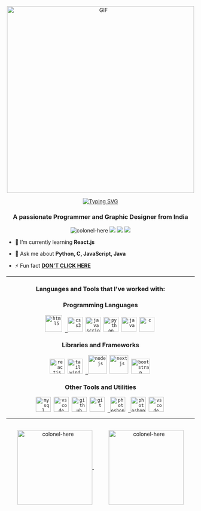 
<div align="center">

<img align="center" width="500px" alt="GIF" src="https://media.tenor.com/_EYOsX_1CUkAAAAC/pixel-night.gif"/>
<p></p>

<a href= "https://github.com/COLONEL-HERE"> 
          
[![Typing SVG](https://readme-typing-svg.herokuapp.com?font=Fira+Code&size=27&pause=1000&center=true&random=false&width=435&lines=Hi+%F0%9F%91%8B+COLONEL+Here;Open+Source+Enthusiast+%E2%9A%A1;Software+Engineer+%F0%9F%91%A9%E2%80%8D%F0%9F%92%BB;Freelancer;Web+Developer;Graphic+Designer+%E2%9C%A8;Linux+Lover+%F0%9F%90%A7)](https://git.io/typing-svg)
</a>
</div>

<h3 align="center">A passionate Programmer and Graphic Designer from India</h3>



<p align="center"> 
<img src="https://komarev.com/ghpvc/?username=colonel-here&label=Profile%20views&color=0e75b6&style=flat" alt="colonel-here" /> 
<a href="https://www.linkedin.com/in/get-rishabh-verma/"><img src="https://img.shields.io/badge/Linkedin-0077b5?style=flat&logo=linkedin" /></a>
<a href="mailto:rishabh208020@gmail.com"><img src="https://img.shields.io/badge/Gmail-D14836?style=flat&logo=gmail&logoColor=white" /></a>
<a href="https://twitter.com/COLONEL_HERE"><img src="https://img.shields.io/badge/Twitter-1DA1F2?style=flat&logo=twitter&logoColor=white" /></a>
</p>

- 🌱 I’m currently learning **React.js**

- 💬 Ask me about **Python, C, JavaScript, Java**

- ⚡ Fun fact **<a href= "https://github.com/COLONEL-HERE">DON'T CLICK HERE</a>**
  <br>
  
<hr>

<h3 align="center">Languages and Tools that I've worked with:</h3>

<div align="center">
    <h3><b>Programming Languages</b></h3>
    <code><a href="https://www.w3.org/html/" target="_blank"><img src="https://profilinator.rishav.dev/skills-assets/html5-original-wordmark.svg" title="HTML5" alt="html5" width="45" height="45"/></a></code>&nbsp;
    <code><a href="https://www.w3schools.com/css/" target="_blank"> <img src="https://profilinator.rishav.dev/skills-assets/css3-original-wordmark.svg" title="CSS3" alt="css3" width="40" height="40"/></a></code>&nbsp;
    <code><a href="https://developer.mozilla.org/en-US/docs/Web/JavaScript" target="_blank"><img src="https://profilinator.rishav.dev/skills-assets/javascript-original.svg" title="JavaScript" alt="javascript" width="40" height="40"/></a></code>&nbsp;
    <code><a href="https://www.python.org" target="_blank"><img src="https://profilinator.rishav.dev/skills-assets/python-original.svg" title="Python" alt="python" width="40" height="40"/></a></code>&nbsp;
    <code><a href="https://www.w3schools.com/Java/" target="_blank"><img src="https://profilinator.rishav.dev/skills-assets/java-original-wordmark.svg" title="Java" alt="java" width="40" height="40"/></a></code>&nbsp;
    <code><a href="https://www.w3schools.com/C/" target="_blank"><img src="https://profilinator.rishav.dev/skills-assets/c-original.svg" title="C" alt="c" width="40" height="40"/></a></code>&nbsp;
</div>

<div align="center">
    <h3><b>Libraries and Frameworks</b></h3>
    <code><a href="https://reactjs.org/" target="_blank"><img src="https://profilinator.rishav.dev/skills-assets/react-original-wordmark.svg" title="ReactJS" alt="reactjs" width="40" height="40"/></a></code>&nbsp;
<code><a href="https://tailwindcss.com/" target="_blank"><img src="https://profilinator.rishav.dev/skills-assets/tailwindcss.svg" title="Tailwind" alt="tailwind" width="40" height="40"/></a></code>&nbsp;
    <code><a href="https://nodejs.org/" target="_blank"> <img src="https://vistaran-tech.s3.ap-south-1.amazonaws.com/wp-content/uploads/2022/05/13104926/nodejs-logo.png" title="NodeJS" alt="nodejs" width="50" height="50"/></a></code>&nbsp;
    <code><a href="https://nextjs.org/" target="_blank"><img src="https://profilinator.rishav.dev/skills-assets/nextjs.png" title="NextJS" alt="nextjs" width="50" height="50"/></a></code>&nbsp;
    <code><a href="https://getbootstrap.com/" target="_blank"><img src="https://upload.wikimedia.org/wikipedia/commons/thumb/b/b2/Bootstrap_logo.svg/2560px-Bootstrap_logo.svg.png" title="BootStrap" alt="bootstrap" width="50" height="40"/></a></code>&nbsp;  
</div>

<div align="center">
    <h3><b>Other Tools and Utilities</b></h3>
        <code><a href="https://www.mysql.com/" target="_blank"><img src="https://cdn.worldvectorlogo.com/logos/mysql-6.svg" title="MySql" alt="mysql" width="40" height="40"/></a></code>&nbsp;
        <code><a href="https://www.linux.org/" target="_blank"><img src="https://upload.wikimedia.org/wikipedia/commons/thumb/3/35/Tux.svg/1200px-Tux.svg.png" title="VSCode" alt="vscode" width="40" height="40"/></a></code>&nbsp;
        <code><a href="https://github.com/" target="_blank"><img src="https://static-00.iconduck.com/assets.00/github-icon-2048x1988-jzvzcf2t.png" title="GitHub" alt="github" width="40" height="40"/></a></code>&nbsp;
        <code><a href="https://git-scm.com/" target="_blank"><img src="https://profilinator.rishav.dev/skills-assets/git-scm-icon.svg" title="Git" alt="git" width="40" height="40"/></a></code>&nbsp;
        <code><a href="https://www.adobe.com/in/products/photoshop.html" target="_blank"> <img src="https://upload.wikimedia.org/wikipedia/commons/a/af/Adobe_Photoshop_CC_icon.svg" title="Adobe Photoshop" alt="photoshop" width="40" height="40"/></a></code>&nbsp;
          <code><a href="https://www.adobe.com/products/premiere.html" target="_blank"> <img src="https://upload.wikimedia.org/wikipedia/commons/thumb/4/40/Adobe_Premiere_Pro_CC_icon.svg/1200px-Adobe_Premiere_Pro_CC_icon.svg.png" title="Adobe Photoshop" alt="photoshop" width="40" height="40"/></a></code>&nbsp;
        <code><a href="https://visualstudio.com/" target="_blank"><img src="https://upload.wikimedia.org/wikipedia/commons/thumb/9/9a/Visual_Studio_Code_1.35_icon.svg/2048px-Visual_Studio_Code_1.35_icon.svg.png" title="VSCode" alt="vscode" width="40" height="40"/></a></code>&nbsp;

</div>
<hr>
<br>
<div>
          <div align="center">          
                    <div>
<!--                               https://github-readme-streak-stats.herokuapp.com?user=COLONEL-HERE&theme=github-dark -->
<!--                               <img align="center" src="https://github-readme-streak-stats.herokuapp.com?user=colonel-here&theme=github-dark" alt="colonel-here" /> -->
                    </div>
<!--                     <br><br>  -->
                    <a href="https://github.com/COLONEL-HERE/github-readme-stats">
                              <img height=200 align="center" src="https://github-readme-stats.vercel.app/api/top-langs?username=colonel-here&show_icons=true&locale=en&layout=compact&show_icons=true&theme=blue-green" alt="colonel-here"" />
                    </a>
                    &nbsp;&nbsp;&nbsp;&nbsp;&nbsp;&nbsp;&nbsp;&nbsp;&nbsp;
                    <a href="https://github.com/COLONEL-HERE/convoychat">
                              <img height=200 align="center" src="https://github-readme-stats.vercel.app/api?username=colonel-here&show_icons=true&theme=blue-green&rank_icon=github" alt="colonel-here" />
                    </a>
                    <br><br>                     
          </div>
</div>


